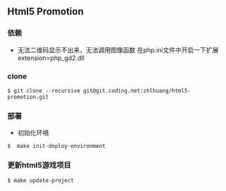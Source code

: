 ﻿## Html5 Promotion

### 依赖

- 无法二维码显示不出来，无法调用图像函数 在php.ini文件中开启一下扩展 extension=php_gd2.dll

### clone 

```shell
$ git clone --recursive git@git.coding.net:zhlhuang/html5-promotion.git
```

### 部署

- 初始化环境
```shell
$  make init-deploy-environment
```

### 更新html5游戏项目

```shell
$ make update-project
```
